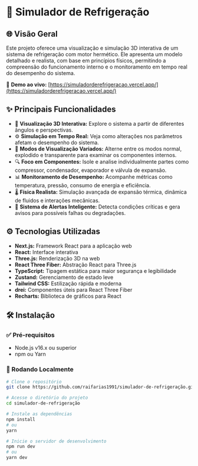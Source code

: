 # 🔧 Simulador de Refrigeração

## 🌐 Visão Geral

Este projeto oferece uma visualização e simulação 3D interativa de um sistema de refrigeração com motor hermético. Ele apresenta um modelo detalhado e realista, com base em princípios físicos, permitindo a compreensão do funcionamento interno e o monitoramento em tempo real do desempenho do sistema.

🔗 **Demo ao vivo:** [https://simuladorderefrigeracao.vercel.app/](https://simuladorderefrigeracao.vercel.app/)

## ✨ Principais Funcionalidades

- 🎥 **Visualização 3D Interativa:** Explore o sistema a partir de diferentes ângulos e perspectivas.
- ⚙️ **Simulação em Tempo Real:** Veja como alterações nos parâmetros afetam o desempenho do sistema.
- 🧩 **Modos de Visualização Variados:** Alterne entre os modos normal, explodido e transparente para examinar os componentes internos.
- 🔍 **Foco em Componentes:** Isole e analise individualmente partes como compressor, condensador, evaporador e válvula de expansão.
- 📊 **Monitoramento de Desempenho:** Acompanhe métricas como temperatura, pressão, consumo de energia e eficiência.
- 🌡️ **Física Realista:** Simulação avançada de expansão térmica, dinâmica de fluidos e interações mecânicas.
- 🚨 **Sistema de Alertas Inteligente:** Detecta condições críticas e gera avisos para possíveis falhas ou degradações.

## ⚙️ Tecnologias Utilizadas

- **Next.js:** Framework React para a aplicação web
- **React:** Interface interativa
- **Three.js:** Renderização 3D na web
- **React Three Fiber:** Abstração React para Three.js
- **TypeScript:** Tipagem estática para maior segurança e legibilidade
- **Zustand:** Gerenciamento de estado leve
- **Tailwind CSS:** Estilização rápida e moderna
- **drei:** Componentes úteis para React Three Fiber
- **Recharts:** Biblioteca de gráficos para React

## 🛠️ Instalação

### ✅ Pré-requisitos

- Node.js v16.x ou superior
- npm ou Yarn

### 🚀 Rodando Localmente

```bash
# Clone o repositório
git clone https://github.com/raifarias1991/simulador-de-refrigeração.git

# Acesse o diretório do projeto
cd simulador-de-refrigeração

# Instale as dependências
npm install
# ou
yarn

# Inicie o servidor de desenvolvimento
npm run dev
# ou
yarn dev
